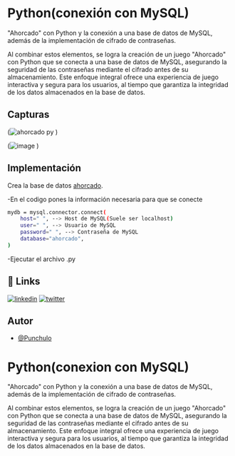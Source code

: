 
# Python(conexión con MySQL)


"Ahorcado" con Python y la conexión a una base de datos de MySQL, además de la implementación de cifrado de contraseñas.

Al combinar estos elementos, se logra la creación de un juego "Ahorcado" con Python que se conecta a una base de datos de MySQL, asegurando la seguridad de las contraseñas mediante el cifrado antes de su almacenamiento. Este enfoque integral ofrece una experiencia de juego interactiva y segura para los usuarios, al tiempo que garantiza la integridad de los datos almacenados en la base de datos.
## Capturas

(![ahorcado py](https://github.com/punchulo/PY/assets/63676351/250bde05-3028-4a78-8d28-4778599b170f)
)

(![image](https://github.com/punchulo/PY/assets/63676351/791d5ec0-3484-4cbe-bc79-f565815005a3)
)

## Implementación

Crea la base de datos [ahorcado](https://github.com/punchulo/PY/blob/main/ahorcado_usuarios.sql).

-En el codigo pones la información necesaria para que se conecte
```bash
mydb = mysql.connector.connect(
    host=" ", --> Host de MySQL(Suele ser localhost)
    user=" ", --> Usuario de MySQL
    password=" ", --> Contraseña de MySQL
    database="ahorcado",
)
```
-Ejecutar el archivo .py
## 🔗 Links
[![linkedin](https://img.shields.io/badge/linkedin-0A66C2?style=for-the-badge&logo=linkedin&logoColor=white)](https://www.linkedin.com/in/pablo-garcia-bermejo-lopez-168020239/)
[![twitter](https://img.shields.io/badge/twitter-1DA1F2?style=for-the-badge&logo=twitter&logoColor=white)](https://twitter.com/punchis_0)


## Autor

- [@Punchulo](https://www.github.com/punchulo)


# Python(conexion con MySQL)


"Ahorcado" con Python y la conexión a una base de datos de MySQL, además de la implementación de cifrado de contraseñas.

Al combinar estos elementos, se logra la creación de un juego "Ahorcado" con Python que se conecta a una base de datos de MySQL, asegurando la seguridad de las contraseñas mediante el cifrado antes de su almacenamiento. Este enfoque integral ofrece una experiencia de juego interactiva y segura para los usuarios, al tiempo que garantiza la integridad de los datos almacenados en la base de datos.

